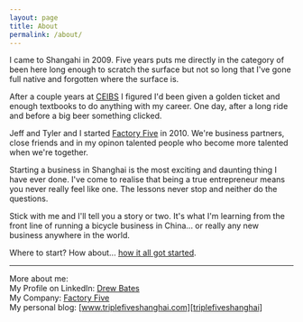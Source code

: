 ```yaml
---
layout: page
title: About
permalink: /about/
---
```


I came to Shangahi in 2009. Five years puts me directly in the category of been here long enough to scratch the surface but not so long that I've gone full native and forgotten where the surface is.

After a couple years at [CEIBS][CEIBS] I figured I'd been given a golden ticket and enough textbooks to do anything with my career. One day, after a long ride and before a big beer something clicked.

Jeff and Tyler and I started [Factory Five][factoryfive] in 2010. We're business partners, close friends and in my opinon talented people who become more talented when we're together.

Starting a business in Shanghai is the most exciting and daunting thing I have ever done. I've come to realise that being a true entrepreneur means you never really feel like one. The lessons never stop and neither do the questions.

Stick with me and I'll tell you a story or two. It's what I'm learning from the front line of running a bicycle business in China... or really any new business anywhere in the world.

Where to start? How about... [how it all got started][firstpost].

<hr>

More about me:<br/>
My Profile on LinkedIn: [Drew Bates][linkedin]<br/>
My Company: [Factory Five][factoryfive]<br/>
My personal blog: [www.triplefiveshanghai.com][triplefiveshanghai]<br/>


[ceibs]:				http://www.ceibs.edu
[firstpost]:			/management/2014/09/23/rolling-the-unrolled.html
[linkedin]:				https://www.linkedin.com/profile/view?id=10348616
[factoryfive]:			http://wearefactoryfive.com
[triplefiveshanghai]:	http://www.triplefiveshanghai.com 
